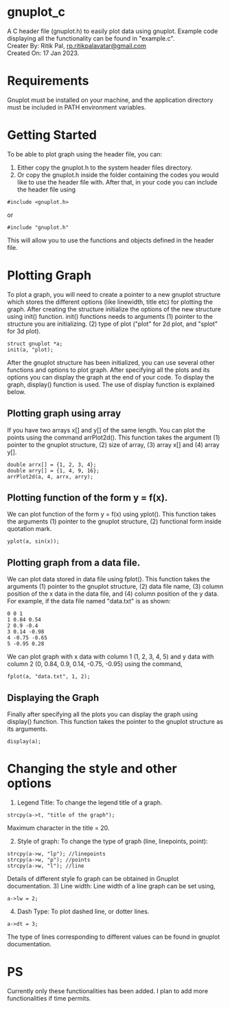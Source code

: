 # gnuplot_c
A C header file (gnuplot.h) to easily plot data using gnuplot. Example code displaying all the functionality can be found in "example.c".  
Creater By: Ritik Pal, rp.ritikpalavatar@gmail.com  
Created On: 17 Jan 2023.  

# Requirements
Gnuplot must be installed on your machine, and the application directory must be included in PATH environment variables.  

# Getting Started
To be able to plot graph using the header file, you can:
1. Either copy the gnuplot.h to the system header files directory.
2. Or copy the gnuplot.h inside the folder containing the codes you would like to use the header file with.
After that, in your code you can include the header file using
```
#include <gnuplot.h>
```
or
```
#include "gnuplot.h"
```
This will allow you to use the functions and objects defined in the header file.  

# Plotting Graph
To plot a graph, you will need to create a pointer to a new gnuplot structure which stores the different options (like linewidth, title etc) for plotting the graph. After creating the structure initialize the options of the new structure using init() function. init() functions needs to arguments (1) pointer to the structure you are initializing. (2) type of plot ("plot" for 2d plot, and "splot" for 3d plot).
```
struct gnuplot *a;
init(a, "plot);
```
After the gnuplot structure has been initialized, you can use several other functions and options to plot graph. After specifying all the plots and its options you can display the graph at the end of your code. To display the graph, display() function is used. The use of display function is explained below.

## Plotting graph using array
If you have two arrays x[] and y[] of the same length. You can plot the points using the command arrPlot2d(). This function takes the argument (1) pointer to the gnuplot structure, (2) size of array, (3) array x[] and (4) array y[].
```
double arrx[] = {1, 2, 3, 4};
double arry[] = {1, 4, 9, 16};
arrPlot2d(a, 4, arrx, arry);
```

## Plotting function of the form y = f(x).
We can plot function of the form y = f(x) using yplot(). This function takes the arguments (1) pointer to the gnuplot structure, (2) functional form inside quotation mark.
```
yplot(a, sin(x));
```
## Plotting graph from a data file.
We can plot data stored in data file using fplot(). This function takes the arguments (1) pointer to the gnuplot structure, (2) data file name, (3) column position of the x data in the data file, and (4) column position of the y data.  
For example, if the data file named "data.txt" is as shown:
```
0 0 1
1 0.84 0.54
2 0.9 -0.4
3 0.14 -0.98
4 -0.75 -0.65
5 -0.95 0.28
```
We can plot graph with x data with column 1 (1, 2, 3, 4, 5) and y data with column 2 (0, 0.84, 0.9, 0.14, -0.75, -0.95) using the command,
```
fplot(a, "data.txt", 1, 2);
```
## Displaying the Graph
Finally after specifying all the plots you can display the graph using display() function. This function takes the pointer to the gnuplot structure as its arguments.
```
display(a);
```

# Changing the style and other options

1) Legend Title:
To change the legend title of a graph.
```
strcpy(a->t, "title of the graph");
```
Maximum character in the title = 20.

2) Style of graph: 
To change the type of graph (line, linepoints, point):
```
strcpy(a->w, "lp"); //linepoints
strcpy(a->w, "p"); //points
strcpy(a->w, "l"); //line
```
Details of different style fo graph can be obtained in Gnuplot documentation.
3) Line width: 
Line width of a line graph can be set using,
```
a->lw = 2;
```

4) Dash Type: 
To plot dashed line, or dotter lines.
```
a->dt = 3;
```
The type of lines corresponding to different values can be found in gnuplot documentation.

# PS
Currently only these functionalities has been added. I plan to add more functionalities if time permits.
